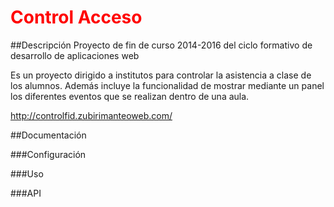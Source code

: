 <html>
<head>
	<style type="text/css">
#titulo{
	color: red;
}
</style>
</head>

<h1 id="titulo">Control Acceso</h1>

##Descripción
Proyecto de fin de curso 2014-2016 del ciclo formativo de desarrollo de aplicaciones web

Es un proyecto dirigido a institutos para controlar la asistencia a clase de los alumnos. Además incluye la funcionalidad de mostrar mediante un panel los diferentes eventos que se realizan dentro de una aula.

http://controlfid.zubirimanteoweb.com/

##Documentación

###Configuración

###Uso

###API
</body>
</html>